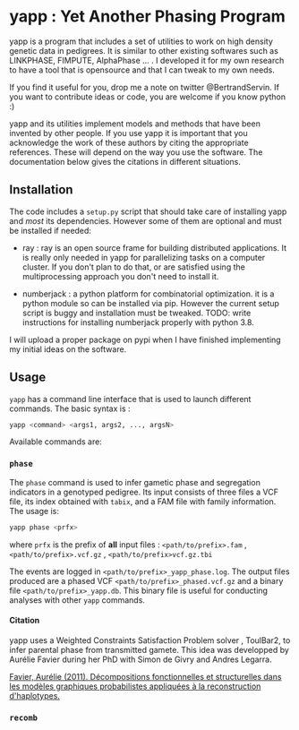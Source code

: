 # yapp : Yet Another Phasing Program

yapp is a program that includes a set of utilities to work on high
density genetic data in pedigrees. It is similar to other existing
softwares such as LINKPHASE, FIMPUTE, AlphaPhase ... . I
developed it for my own research to have a tool that is opensource and
that I can tweak to my own needs. 

If you find it useful for you, drop me a note on twitter
@BertrandServin. If you want to contribute ideas or code, you are
welcome if you know python :) 

yapp and its utilities implement models and methods that have been
invented by other people. If you use yapp it is important that you
acknowledge the work of these authors by citing the appropriate
references. These will depend on the way you use the software. The
documentation below gives the citations in different situations.

## Installation

The code includes a `setup.py` script that should take care of
installing yapp and *most* its dependencies. However some of them are
optional and must be installed if needed:

- ray : ray is an open source frame for building distributed
  applications. It is really only needed in yapp for parallelizing
  tasks on a computer cluster. If you don't plan to do that, or are
  satisfied using the multiprocessing approach you don't need to
  install it.
  
- numberjack : a python platform for combinatorial optimization. it is
  a python module so can be installed via pip. However the current
  setup script is buggy and installation must be tweaked. TODO: write
  instructions for installing numberjack properly with python 3.8.
  
I will upload a proper package on pypi when I have finished
implementing my initial ideas on the software.

## Usage

`yapp` has a command line interface that is used to launch different
commands. The basic syntax is :

```bash
yapp <command> <args1, args2, ..., argsN>
```

Available commands are:

### `phase`

The `phase` command is used to infer gametic phase and segregation
indicators in a genotyped pedigree. Its input consists of three files a
VCF file, its index obtained with `tabix`, and a FAM file with
family information. The usage is:

```bash
yapp phase <prfx>
```

where `prfx` is the prefix of **all** input files :
`<path/to/prefix>.fam` , `<path/to/prefix>.vcf.gz` ,
`<path/to/prefix>vcf.gz.tbi`

The events are logged in `<path/to/prefix>_yapp_phase.log`. The output
files produced are a phased VCF `<path/to/prefix>_phased.vcf.gz` and a
binary file `<path/to/prefix>_yapp.db`. This binary file is useful
for conducting analyses with other `yapp` commands.

#### Citation
yapp uses a Weighted Constraints Satisfaction Problem solver ,
ToulBar2, to infer parental phase from transmitted gamete. This idea
was developped by Aurélie Favier during her PhD with Simon de Givry and
Andres Legarra.

[Favier, Aurélie (2011). Décompositions fonctionnelles et
structurelles dans les modèles graphiques probabilistes appliquées à
la reconstruction d'haplotypes.](http://thesesups.ups-tlse.fr/1527/)

### `recomb`
